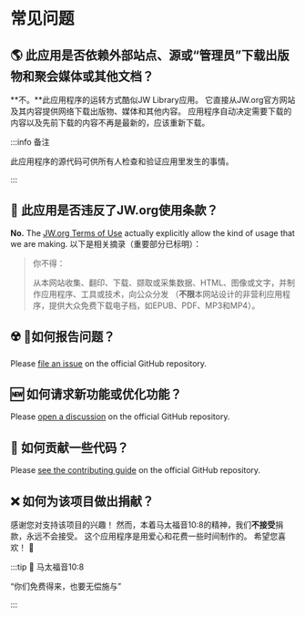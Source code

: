 # 常见问题

## :earth_americas: 此应用是否依赖外部站点、源或“管理员”下载出版物和聚会媒体或其他文档？

\*\*不。\*\*此应用程序的运转方式酷似JW Library应用。 它直接从JW.org官方网站及其内容提供网络下载出版物、媒体和其他内容。 应用程序自动决定需要下载的内容以及先前下载的内容不再是最新的，应该重新下载。

:::info 备注

此应用程序的源代码可供所有人检查和验证应用里发生的事情。

:::

## :thinking: 此应用是否违反了JW.org使用条款？

**No.** The [JW.org Terms of Use](https://www.jw.org/finder?docid=1011511&prefer=content) actually explicitly allow the kind of usage that we are making. 以下是相关摘录（重要部分已标明）：

> 你不得：
>
> 从本网站收集、翻印、下载、撷取或采集数据、HTML、图像或文字，并制作应用程序、工具或技术，向公众分发 （**不限**本网站设计的非营利应用程序，提供大众免费下载电子档，如EPUB、PDF、MP3和MP4）。

## :radioactive: 如何报告问题？

Please [file an issue](https://github.com/sircharlo/meeting-media-manager/issues) on the official GitHub repository.

## :new: 如何请求新功能或优化功能？

Please [open a discussion](https://github.com/sircharlo/meeting-media-manager/discussions) on the official GitHub repository.

## :handshake: 如何贡献一些代码？

Please [see the contributing guide](https://github.com/sircharlo/meeting-media-manager/blob/master/CONTRIBUTING.md) on the official GitHub repository.

## :x: 如何为该项目做出捐献？

感谢您对支持该项目的兴趣！ 然而，本着马太福音10:8的精神，我们**不接受**捐款，永远不会接受。 这个应用程序是用爱心和花费一些时间制作的。 希望您喜欢！ :tada:

:::tip :book: 马太福音10:8

“你们​免费​得​来，也​要​无偿​施与”

:::
